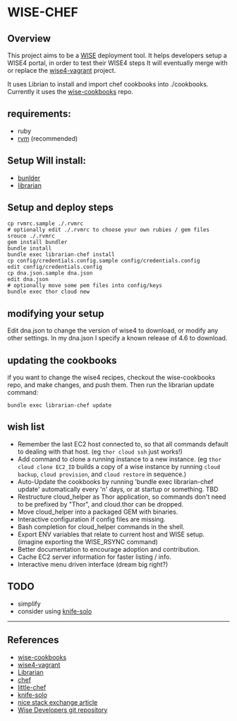 
# WISE-CHEF #

## Overview ##

 This project aims to be a [WISE][WISE] deployment tool. It helps developers setup a WISE4 portal, in order to test their WISE4 steps It will eventually merge with or replace the [wise4-vagrant][wise4-vagrant] project.

It uses Librian to install and import chef cookbooks into ./cookbooks. Currently it uses the [wise-cookbooks][wise-cookbooks] repo.

## requirements: ##

* ruby
* [rvm][rvm] (recommended)

## Setup Will install: ##

* [bunlder][bundler]
* [librarian][librarian]


## Setup and deploy steps ##

    cp rvmrc.sample ./.rvmrc
    # optionally edit ./.rvmrc to choose your own rubies / gem files
    srouce ./.rvmrc
    gem install bundler
    bundle install
    bundle exec librarian-chef install
    cp config/credentials.config.sample config/credentials.config
    edit config/credentials.config
    cp dna.json.sample dna.json
    edit dna.json
    # optionally move some pem files into config/keys
    bundle exec thor cloud new

## modifying your setup ##

Edit dna.json to change the version of wise4 to download, or modify any other settings.  In my dna.json I specify a known release of 4.6 to download.

## updating the cookbooks ##

if you want to change the wise4 recipes, checkout the wise-cookbooks repo, and make changes, and push them.  Then run the librarian update command:
    
    bundle exec librarian-chef update

## wish list ##

* Remember the last EC2 host connected to, so that all commands default to dealing with that host. (eg `thor cloud ssh` just works!)
* Add command to clone a running instance to a new instance. (eg `thor cloud clone EC2_ID` builds a copy of a wise instance by running `cloud backup`, `cloud provision`, and `cloud restore` in sequence.)
* Auto-Update the cookbooks by running 'bundle exec librarian-chef update' automatically every 'n' days, or at startup or something. TBD
* Restructure cloud_helper as Thor application, so commands don't need to be prefixed by "Thor", and cloud.thor can be dropped.
* Move cloud_helper into a packaged GEM with binaries.
* Interactive configuration if config files are missing.
* Bash completion for cloud_helper commands in the shell.
* Export ENV variables that relate to current host and WISE setup. (imagine exporting the WISE_RSYNC command)
* Better documentation to encourage adoption and contribution.
* Cache EC2 server information for faster listing / info.
* Interactive menu driven interface (dream big right?)

## TODO ##

* simplify
* consider using [knife-solo][knife-solo]

---

## References ##

- [wise-cookbooks][wise-cookbooks]
- [wise4-vagrant][wise4-vagrant]
- [Librarian][librarian]
- [chef][chef]
- [little-chef][little-chef]
- [knife-solo][knife-solo]
- [nice stack exchange article](http://stackoverflow.com/questions/9689336/how-to-install-chef-solo)
- [Wise Developers git repository][WISE Github]

[wise-cookbooks]: https://github.com/concord-consortium/wise-cookbooks
[wise4-vagrant]: https://github.com/concord-consortium/wise4-vagrant/tree/wise4-ec2
[wise-chef-test]: https://github.com/concord-consortium/wise-chef-test
[wise-cloud]: https://github.com/concord-consortium/wise-cloud

[librarian]: https://github.com/applicationsonline/librarian

[plugins-page]: http://wiki.opscodecom/display/chef/Community+Plugins
[knife-ec2]: https://github.com/opscode/knife-ec2
[knife-solo]: https://github.com/matschaffer/knife-solo
[knife-hatch]: https://github.com/xdissent/chef-hatch-repo

[WISE Github]: https://github.com/WISE-Community
[WISE]: http://wise.berkeley.edu/

[librarian]: https://github.com/applicationsonline/librarian
[chef]: http://wiki.opscode.com/display/chef/Chef+Solo
[little-chef]: https://github.com/tobami/littlechef
[bundler]: http://gembundler.com/
[knife-solo]: https://github.com/matschaffer/knife-solo
[chef-installer]: http://www.opscode.com/chef/install/
[chef-install-shell]: http://opscode.com/chef/install.sh
[rvm]: https://rvm.io/
[WISE Github]: https://github.com/WISE-Community
[WISE]: http://wise.berkeley.edu/
